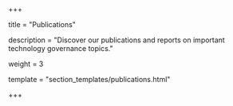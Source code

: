+++

title = "Publications"

description = "Discover our publications and reports on important technology governance topics."

weight = 3

template = "section_templates/publications.html"

+++